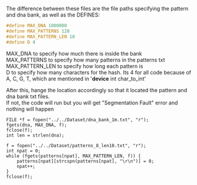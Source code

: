 The difference between these files are the file paths specifying the pattern and dna bank, as well as the DEFINES:  

```c
#define MAX_DNA 1000000  
#define MAX_PATTERNS 128  
#define MAX_PATTERN_LEN 10  
#define D 4  
```


  MAX_DNA to specify how much there is inside the bank  
  MAX_PATTERNS to specify how many patterns in the patterns txt  
  MAX_PATTERN_LEN to specify how long each pattern is  
  D to specify how many characters for the hash. Its 4 for all code because of A, C, G, T, which are mentioned in '__device__ int char_to_int'  

  After this, hange the location accordingly so that it located the pattern and dna bank txt files.  
  If not, the code will run but you will get "Segmentation Fault" error and nothing will happen  


    FILE *f = fopen("../../Dataset/dna_bank_1m.txt", "r");
    fgets(dna, MAX_DNA, f);
    fclose(f);
    int len = strlen(dna);

    f = fopen("../../Dataset/patterns_8_len10.txt", "r");
    int npat = 0;
    while (fgets(patterns[npat], MAX_PATTERN_LEN, f)) {
        patterns[npat][strcspn(patterns[npat], "\r\n")] = 0;
        npat++;
    }
    fclose(f);  

